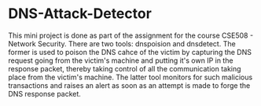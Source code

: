 # DNS-Attack-Detector
This mini project is done as part of the assignment for the course CSE508 - Network Security. There are two tools: dnspoision and dnsdetect. The former is used to poison the DNS cahce of the victim by capturing the DNS request going from the victim's machine and putting it's own IP in the response packet, thereby taking control of all the communication taking place from the victim's machine. The latter tool monitors for such malicious transactions and raises an alert as soon as an attempt is made to forge the DNS response packet.
